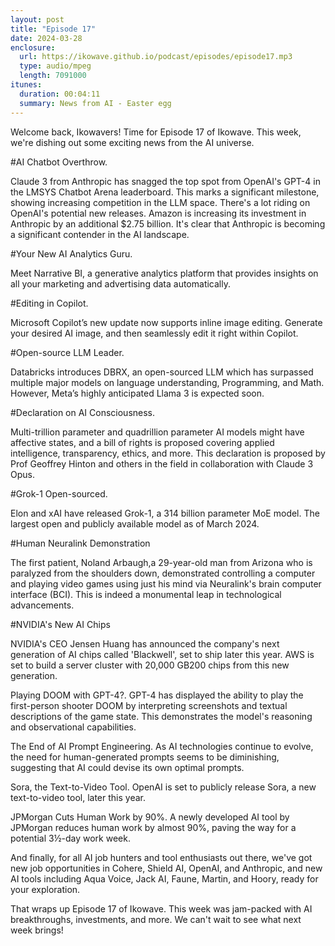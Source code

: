 ```yaml
---
layout: post
title: "Episode 17"
date: 2024-03-28
enclosure:
  url: https://ikowave.github.io/podcast/episodes/episode17.mp3
  type: audio/mpeg
  length: 7091000
itunes:
  duration: 00:04:11
  summary: News from AI - Easter egg
---
```

Welcome back, Ikowavers! Time for Episode 17 of Ikowave. This week, we're dishing out some exciting news from the AI universe.

#AI Chatbot Overthrow. 

Claude 3 from Anthropic has snagged the top spot from OpenAI's GPT-4 in the LMSYS Chatbot Arena leaderboard. This marks a significant milestone, showing increasing competition in the LLM space. There's a lot riding on OpenAI's potential new releases. Amazon is increasing its investment in Anthropic by an additional $2.75 billion. It's clear that Anthropic is becoming a significant contender in the AI landscape.

#Your New AI Analytics Guru. 

Meet Narrative BI, a generative analytics platform that provides insights on all your marketing and advertising data automatically.

#Editing in Copilot. 

Microsoft Copilot’s new update now supports inline image editing. Generate your desired AI image, and then seamlessly edit it right within Copilot.

#Open-source LLM Leader. 

Databricks introduces DBRX, an open-sourced LLM which has surpassed multiple major models on language understanding, Programming, and Math. However, Meta’s highly anticipated Llama 3 is expected soon.

#Declaration on AI Consciousness. 

Multi-trillion parameter and quadrillion parameter AI models might have affective states, and a bill of rights is proposed covering applied intelligence, transparency, ethics, and more. This declaration is proposed by Prof Geoffrey Hinton and others in the field in collaboration with Claude 3 Opus.

#Grok-1 Open-sourced. 

Elon and xAI have released Grok-1, a 314 billion parameter MoE model. The largest open and publicly available model as of March 2024.

#Human Neuralink Demonstration

The first patient, Noland Arbaugh,a 29-year-old man from Arizona who is paralyzed from the shoulders down, demonstrated controlling a computer and playing video games using just his mind via Neuralink's brain computer interface (BCI). This is indeed a monumental leap in technological advancements.

#NVIDIA's New AI Chips

NVIDIA's CEO Jensen Huang has announced the company's next generation of AI chips called 'Blackwell', set to ship later this year. AWS is set to build a server cluster with 20,000 GB200 chips from this new generation.

Playing DOOM with GPT-4?. GPT-4 has displayed the ability to play the first-person shooter DOOM by interpreting screenshots and textual descriptions of the game state. This demonstrates the model's reasoning and observational capabilities.

The End of AI Prompt Engineering. As AI technologies continue to evolve, the need for human-generated prompts seems to be diminishing, suggesting that AI could devise its own optimal prompts.

Sora, the Text-to-Video Tool. OpenAI is set to publicly release Sora, a new text-to-video tool, later this year.

JPMorgan Cuts Human Work by 90%. A newly developed AI tool by JPMorgan reduces human work by almost 90%, paving the way for a potential 3½-day work week.

And finally, for all AI job hunters and tool enthusiasts out there, we've got new job opportunities in Cohere, Shield AI, OpenAI, and Anthropic, and new AI tools including Aqua Voice, Jack AI, Faune, Martin, and Hoory, ready for your exploration.

That wraps up Episode 17 of Ikowave. This week was jam-packed with AI breakthroughs, investments, and more. We can't wait to see what next week brings!